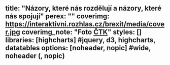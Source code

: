 title: "Názory, které nás rozdělují a názory, které nás spojují"
perex: ""
coverimg: https://interaktivni.rozhlas.cz/brexit/media/cover.jpg
coverimg_note: "Foto <a href='https://ctk.cz'>ČTK</a>"
styles: []
libraries: [highcharts] #jquery, d3, highcharts, datatables
options: [noheader, nopic] #wide, noheader (, nopic)
---

<wide>
<div id="seldiv"></div>
<div id="postoje"></div>
</wide>